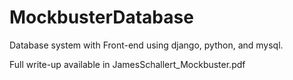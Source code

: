 # MockbusterDatabase
Database system with Front-end using django, python, and mysql.

Full write-up available in JamesSchallert_Mockbuster.pdf
